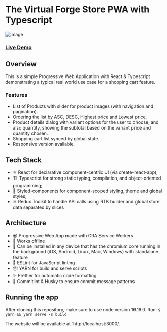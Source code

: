 # The Virtual Forge Store PWA with Typescript

![image](https://user-images.githubusercontent.com/44005675/193641824-d7dc3c58-6dab-4a9c-95cd-1e2a77094d87.png)


### [Live Demo](https://virtual-forge-store.vallorisolutions.com/ 'Live Demo - Click here!')

## Overview

This is a simple Progressive Web Application with React & Typescript demonstrating a typical real world use case for a shopping cart feature.

### Features

- List of Products with slider for product images (with navigation and pagination).
- Ordering the list by ASC, DESC, Highest price and Lowest price.
- Product details dialog with variant options for the user to choose, and also quantity, showing the subtotal based on the variant price and quantity chosen.
- Shopping cart list synced by global state.
- Responsive version available.

## Tech Stack

- ⚛️ React for declarative component-centric UI (via create-react-app);
- 🏗 Typescript for strong static typing, compilation, and object-oriented programming;
- 💅 Styled-components for component-scoped styling, theme and global styles;
- ⚛️ Redux Toolkit to handle API calls using RTK builder and global store data separated by slices

## Architecture

- 😎 Progressive Web App made with CRA Service Workers
- 📶 Works offline
- 🧭 Can be installed in any device that has the chromium core running in the background (iOS, Android, Linux, Mac, Windows) with standalone feature
- 📐 ESLint for JavaScript linting
- 📦 YARN for build and serve scripts
- ✨ Prettier for automatic code formatting
- 🎯 Commitlint & Husky to ensure commit message patterns


## Running the app

After cloning this repository, make sure to use node version 16.16.0.
Run:
`$ yarn && yarn serve -s build`

The website will be available at `http://localhost:3000/.
